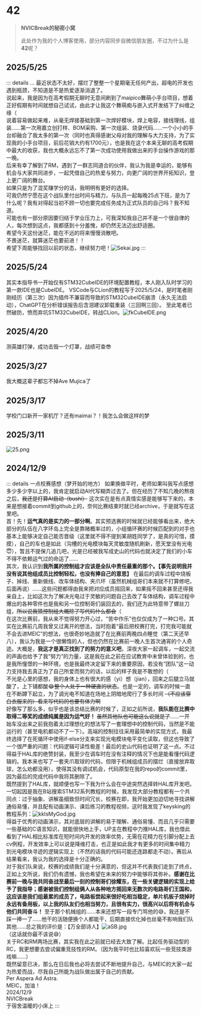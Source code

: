 # 42
> **NVICBreak的秘密小窝**
> 
> 此处作为我的个人博客使用，部分内容同步自微信朋友圈，不过为什么是**42**呢？

## 2025/5/25

::: details ...
最近状态不太好，摆烂了整整一个星期毫无任何产出，超电的开发也遇到瓶颈，不知道是不是热爱逐渐消退了。  
说起来，我是因为在高考假期无聊时无意间刷到了maipico舞萌小手台项目，想着正好假期有时间就想自己试试，由此才让我这个舞萌痴与嵌入式开发结下了纠缠之缘（  
说着容易做起来难，从毫无焊接基础到第一次焊好模块，焊上电容，接线理线，组装……第一次用嘉立创打样、BOM采购、第一次组装、烧录代码……一个小小的手台却融合了我太多的第一次（同时也真得感谢父母对我的理解与大力支持，为了实现我的小手台项目，前后花销大约有1700元），也是我在这个本来无聊的高考假期中最大的收获，我也大概永远忘不了第一次成功使用我做出来的手台操作游戏的那一晚。  
后来有幸了解到了RM，遇到了一群志同道合的伙伴，我认为我是幸运的，能够有机会与大家共同进步，一起凭借自己的热爱与努力，向更广阔的世界开拓知识，登上更广阔的舞台。  
如果只是为了混奖赚学分的话，我明明有更好的选择。  
可我仍然宁愿在这个战队里付出时间与精力，与队员一起每晚25点下班，是为了什么呢？我有对得起当初不顾一切也要完成任务成为正式队员的自己吗？我不知道。  
可能也有一部分原因要归结于学业压力上，可我深知我自己并不是一个很自律的人，每次想到这点，我都感到十分羞愧，却仍然无法迈出舒适圈。  
希望今天这份迷茫，能在不远的将来慢慢消散吧。  
不畏迷茫，就算迷茫也要前进！！  
希望下周能够找回以前的状态，继续努力吧！![Sekai.jpg](images/SomethingJustLikeThis/Sekai.jpg)
:::

## 2025/5/24

其实本指导书一开始仅有STM32CubeIDE的环境配置教程，本人刚入队时学习的第一款IDE也是CubeIDE。
VSCode与CLion的教程写于2025/5/24，是时笔者刚刚经历（第三次）因为插件不兼容而导致的STM32CubeIDE崩溃（永久无法启动），ChatGPT在分析错误报告后含泪建议卸载重装（三回啊三回）。
至此笔者已然破防，愤而弃坑STM32CubeIDE，转战CLion。![fkCubeIDE.png](images/SomethingJustLikeThis/fkCubeIDE.png)

## 2025/4/20

测英雄打弹，成功击毁一个灯罩，战绩可查😎

## 2025/3/27

我大概这辈子都忘不掉Ave Mujica了

## 2025/3/17

学校门口新开一家机厅？还有maimai？！我怎么会做这样的梦

## 2025/3/11

![25.png](images/SomethingJustLikeThis/25.png)

## 2024/12/9

::: details 一点校赛感想（梦开始的地方）
如果换做平时，老师如果叫我写点感想多少多少字以上的，我肯定就启动AI代写糊弄过去了。但在经历了不知几晚的熬夜之后，~~我还是打算AI启动（bushi）~~ 这次实在是有点真情实感是能够写下来的，本来是想接着commit到github上的，奈何比赛结束时就已经archive，于是就写在这里吧。  
首！先！**运气真的是实力的一部分啊**。其实预选赛的时候就已经能够看出来，绝大部分的队伍在八字环岛上完全是靠赌概率过的，小组循环赛的时候匹配到的对手也基本上能够决定自己能否晋级（这里就不得不提到某胡姓同学了，是真的可惜，摸摸），自己的车也是如此（沟槽的光电模块每天灵敏度随机刷新，愿天堂没有光电😇），暂且不提保几追几吧，光是已经被我写成史山的代码也就决定了我们的小车不得不依赖运气过的命运了……  
其次，我认识到**我所属的控制组才应该是全队中责任最重的那个。【事先说明我并没有说其他组成员比控制轻松，也没有捧自己的意思】** 在最后的调车过程中烧板子、掉线、重新做线、改车体结构、夹爪坏（虽然机械组哥们本来就不打算修吧，后面再说）……这些问题都得由我来把对应成员摇回来，如果摇不回来甚至还得我亲自上，比如这次为了解决光电过于灵敏的问题自己去改了车体结构，调车过程中爆出的各种零件也是我和另一位控制哥们装回去的，我们还为此特意带了螺丝刀组，~~所以说我猜控制组大概除了写代码什么都会~~（  
在这次比赛前，我从来不觉得努力开心过，“苦中作乐”也仅仅成为了一种口号。其实在比赛前几周我曾又过离开的想法，当时抱着“最后把校赛打完，打完我可能就不会去进MEIC”的想法，也很奇妙地造就了在比赛前两晚四点睡觉（第二天还早八），我认为我是一个很懒惰的人，但也仍然在比赛前一晚人生首次通宵的个人奇迹。大概是，**我这才是真正找到了的努力的意义吧**，深夜大家一起调车，一起交流的声画也给予了我“努力”的力量，这是我在此之前在应试教育中未曾体验到的，也是我所憧憬的一种环境，也是我最终决定留下来的重要原因，若没有“团队”这一动力支持我去真正为了自己所爱而努力的话，以后的样子我是不敢想的（  
不光是心里的感想，我的身体上也有很大的感（yi）想（jian），回来之后腿立马就酸了，上下铺都酸😂~~整个人处于一种硬直的状态~~。也是一定的，调车的时候一直在不断蹲下起立，为了调光电不知道在场地上阴暗地爬行了多长时间 ~~（不应该穿白衣服来的）看来写代码的也要有体力啊~~  
好像写了那么多，似乎也是该总结比赛的时候了，正如之前所说，**我队能在比赛中取得二等奖的成绩纯属是因为运气好！** ~~虽然其他队也可能这么说就是了~~……一开始车没出来之前我抱着太过理想化的想法写了一套理想中的控制代码，当然是不能运行的（甚至电机都动不了一下）。高端的控制往往采用最简单的实现方式，我最终选择了在死循环中使用if-else分支来实现光电模块电平变化读取，但这也导致了一个很严重的问题：代码逻辑可读性极差！最后的史山代码也证明了这一点。不过得益于HAL库的绝赞封装，我至少在调车时在没有注释的情况下也是能看懂代码逻辑的。我本来也写了一套夹爪取球的代码，但限于机械组成员的摆烂（直接放弃取球，怎么劝都没用），使得其没有调试机会，代码原型在我的repo的commit里，因为最后的完成代码中我将其删除了。  
既然提到了HAL库，就顺便也写一下我为什么会在中途突然选择转HAL库开发吧。一切起因是我在B站搜索STM32系列教程的时候，我发现大部分教程都有一个共同点：过于抽象、讲解虽细致但时间冗长，校赛在即，我开始更加迫切地寻找讲解通俗易懂，并且配有动画演示、课后练习的教程视频，这时我发现了keysking的教程系列：![kkIsMyGod.jpg](images/SomethingJustLikeThis/kkIsMyGod.jpg)  
得益于优秀的动画演示，其对底层的讲解的易于理解、通俗易懂、而且几乎只需要一些基础的C语言知识，就能很快地上手，UP主在教程中力推HAL库，我也借此看到了HAL相比标准库在短时间内开发的效率优势，无需在花精力在引脚分配上去cv例程，开发效率上可以说是降维打击，也正是如此我才有更多的时间集中精力到光电模块寻迹的逻辑实现上（不然的话我的代码可能还连路都走不动）。赛后从结果看来，我认为我的选择是十分正确的。  
对于我们队来说，校赛的成绩我们是十分满意的，但这并不代表我们走到了终点，正如上文所说，我们仍有遗憾，我也希望在未来的努力中能够将其弥补。**感谢在比赛前一晚与我共同奋战至最后一刻的控制哥们徐耀东，在一些关键逻辑的实现上给予了我指导；感谢被我们控制组俩人从各种地方摇回来无数次的电路哥们王国和，这应该是我们组最累的成员了，电路板尝起来很好吃相当稳定，单片机板子烧掉时永远有备用板，以上我的队友们也相当努力，且很有实力，很高兴以后将有机会与他们共同奋斗！** 至于那个机械组的……本来还想写一段专门骂他的😅，我还是不踩一捧一了……他干的活随便换个人都能干，后期直接优化掉也丝毫不影响我们队其他……总之我的评价是：【万全部诗人】![aSB.jpg](images/SomethingJustLikeThis/aSB.jpg)  
（这话就你最不该说😅）  
关于RC和RM两场比赛，其实我在此之前就已经去大致了解。比起任务驱动型的RC，我更想要去尝试偏重竞技性的RM。（因为我平时也比较喜欢玩一些竞技类游戏嘛……）  
既然留意已决，那么在日后我也必将去尝试不断地提升自己，与MEIC的大家一起为热爱而战，尽我自己所能为战队做出属于自己的贡献。  
Per Aspera Ad Astra.  
MEIC，加油！  
2024/12/9  
NVICBreak  
于宿舍温暖的小床上
:::